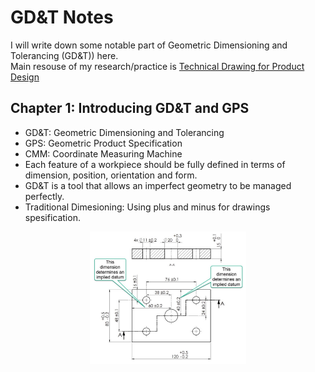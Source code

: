 # GD&amp;T Notes
I will write down some notable part of Geometric Dimensioning and Tolerancing (GD&amp;T)) here.  
Main resouse of my research/practice is [Technical Drawing for Product Design](https://link.springer.com/book/10.1007/978-3-030-60854-5?gclid=Cj0KCQiA64GRBhCZARIsAHOLriJH6Y5bBSntbcdIpl3zZXUVGDxex8WNRUO115z5Vrp7pKs_4wwdNRYaAv7KEALw_wcB)

## Chapter 1: Introducing GD&amp;T and GPS
* GD&amp;T: Geometric Dimensioning and Tolerancing
* GPS: Geometric Product Specification
* CMM: Coordinate Measuring Machine
* Each feature of a workpiece should be fully defined in terms of dimension, position, orientation and form.
* GD&amp;T is a tool that allows an imperfect geometry to be managed perfectly.
* Traditional Dimesioning: Using plus and minus for drawings spesification.

<p align="center">
  <img src="https://github.com/MRezaSadeghi/GD-T-Notes/blob/main/images/ch01-01.jpg" style="width:250px"/>
</p>
